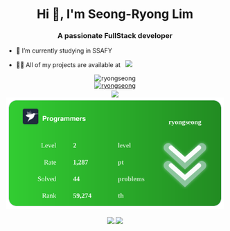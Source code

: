 <h1 align="center">Hi 👋, I'm Seong-Ryong Lim</h1>
<h3 align="center">A passionate FullStack developer</h3>

- 🌱 I’m currently studying in SSAFY

- 👨‍💻 All of my projects are available at &nbsp; <a href="https://nebulous-visor-f4e.notion.site/Portfolio-1f44db7ba7ba8057a80fc07ec3b42c95?pvs=4"><img src="https://img.shields.io/badge/Notion-000000?style=for-the-badge&logo=notion&logoColor=white" /></a>

<div align="center">
   <img src="https://komarev.com/ghpvc/?username=ryongseong&label=Welcome&color=0e75b6&style=for-the-badge" alt="ryongseong" />
</div>

<div align="center">
   <a href="https://github.com/ryo-ma/github-profile-trophy"><img src="https://github-profile-trophy.vercel.app/?username=ryongseong&title=MultiLanguage,Commits,PullRequest,Repositories,Experience,Followers&theme=monokai&margin-w=15&no-bg=true&no-frame=true" alt="ryongseong" /></a>
</div>

<div align='center'>
   <a href="https://solved.ac/xmssnsk">
      <img align='center' src="http://mazassumnida.wtf/api/v2/generate_badge?boj=xmssnsk&theme=dark"/>
   </a>
   <img align='center' src="https://raw.githubusercontent.com/ryongseong/programmers-stats/main/output/result.svg"/> 
</div>
<br />
<div align='center'>
   <a href="https://github.com/ryongseong/github-stats">
      <img align='center' src="https://github.com/ryongseong/github-stats-transparent/blob/output/generated/overview.svg"/>
      <img align='center' src="https://github.com/ryongseong/github-stats-transparent/blob/output/generated/languages.svg"/>
   </a>
</div>
